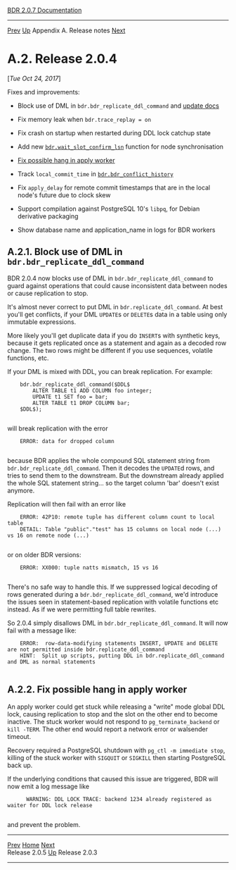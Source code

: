   [BDR 2.0.7 Documentation](README.md)                                                                                            
  ----------------------------------------------------------- ---------------------------------------- --------------------------- -----------------------------------------------------------
  [Prev](release-2.0.5.md "Release 2.0.5")   [Up](releasenotes.md)    Appendix A. Release notes    [Next](release-2.0.3.md "Release 2.0.3")  


# A.2. Release 2.0.4

[*Tue Oct 24, 2017*]

Fixes and improvements:

-   Block use of DML in `bdr.bdr_replicate_ddl_command` and
    [update
    docs](functions-node-mgmt.md#FUNCTION-BDR-REPLICATE-DDL-COMMAND)

-   Fix memory leak when `bdr.trace_replay = on`

-   Fix crash on startup when restarted during DDL lock catchup state

-   Add new
    [`bdr.wait_slot_confirm_lsn`](functions-node-mgmt.md#FUNCTION-BDR-WAIT-SLOT-CONFIRM-LSN)
    function for node synchronisation

-   [Fix possible hang in apply
    worker](release-2.0.4.md#RELEASE-2.0.4-APPLYWORKER)

-   Track `local_commit_time` in
    [`bdr.bdr_conflict_history`](catalog-bdr-conflict-history.md)

-   Fix `apply_delay` for remote commit timestamps that are in
    the local node\'s future due to clock skew

-   Support compilation against PostgreSQL 10\'s `libpq`, for
    Debian derivative packaging

-   Show database name and application_name in logs for BDR workers

## A.2.1. Block use of DML in `bdr.bdr_replicate_ddl_command`

BDR 2.0.4 now blocks use of DML in
`bdr.bdr_replicate_ddl_command` to guard against operations
that could cause inconsistent data between nodes or cause replication to
stop.

It\'s almost never correct to put DML in
`bdr.replicate_ddl_command`. At best you\'ll get conflicts,
if your DML `UPDATE`s or `DELETE`s data in a table
using only immutable expressions.

More likely you\'ll get duplicate data if you do `INSERT`s
with synthetic keys, because it gets replicated once as a statement and
again as a decoded row change. The two rows might be different if you
use sequences, volatile functions, etc.

If your DML is mixed with DDL, you can break replication. For example:

``` PROGRAMLISTING
    bdr.bdr_replicate_ddl_command($DDL$
        ALTER TABLE t1 ADD COLUMN foo integer;
        UPDATE t1 SET foo = bar;
        ALTER TABLE t1 DROP COLUMN bar;
    $DDL$);
    
```

will break replication with the error

``` PROGRAMLISTING
    ERROR: data for dropped column
    
```

because BDR applies the whole compound SQL statement string from
`bdr.bdr_replicate_ddl_command`. Then it decodes the
`UPDATE`d rows, and tries to send them to the downstream. But
the downstream already applied the whole SQL statement string\... so the
target column \'bar\' doesn\'t exist anymore.

Replication will then fail with an error like

``` PROGRAMLISTING
    ERROR: 42P10: remote tuple has different column count to local table
    DETAIL: Table "public"."test" has 15 columns on local node (...) vs 16 on remote node (...)
    
```

or on older BDR versions:

``` PROGRAMLISTING
    ERROR: XX000: tuple natts mismatch, 15 vs 16
    
```

There\'s no safe way to handle this. If we suppressed logical decoding
of rows generated during a `bdr.bdr_replicate_ddl_command`,
we\'d introduce the issues seen in statement-based replication with
volatile functions etc instead. As if we were permitting full table
rewrites.

So 2.0.4 simply disallows DML in
`bdr.bdr_replicate_ddl_command`. It will now fail with a
message like:

``` PROGRAMLISTING
    ERROR:  row-data-modifying statements INSERT, UPDATE and DELETE are not permitted inside bdr.replicate_ddl_command
    HINT:  Split up scripts, putting DDL in bdr.replicate_ddl_command and DML as normal statements
    
```

## A.2.2. Fix possible hang in apply worker

An apply worker could get stuck while releasing a \"write\" mode global
DDL lock, causing replication to stop and the slot on the other end to
become inactive. The stuck worker would not respond to
`pg_terminate_backend` or `kill -TERM`. The other
end would report a network error or walsender timeout.

Recovery required a PostgreSQL shutdown with
`pg_ctl -m immediate stop`, killing of the stuck worker with
`SIGQUIT` or `SIGKILL` then starting PostgreSQL back
up.

If the underlying conditions that caused this issue are triggered, BDR
will now emit a log message like

``` PROGRAMLISTING
      WARNING: DDL LOCK TRACE: backend 1234 already registered as waiter for DDL lock release
    
```

and prevent the problem.



  ------------------------------------------- ---------------------------------------- -------------------------------------------
  [Prev](release-2.0.5.md)      [Home](README.md)       [Next](release-2.0.3.md)  
  Release 2.0.5                                [Up](releasenotes.md)                                Release 2.0.3
  ------------------------------------------- ---------------------------------------- -------------------------------------------
